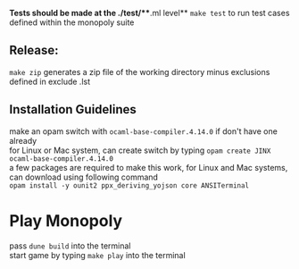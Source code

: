 **Tests should be made at the ./test/\*\***.ml level\*\*
`make test` to run test cases defined within the monopoly suite

## Release:

`make zip` generates a zip file of the working directory minus exclusions defined in exclude .lst

## Installation Guidelines

make an opam switch with `ocaml-base-compiler.4.14.0` if don't have one already <br>
for Linux or Mac system, can create switch by typing `opam create JINX ocaml-base-compiler.4.14.0` <br>
a few packages are required to make this work, for Linux and Mac systems, can download using following command <br>
`opam install -y ounit2 ppx_deriving_yojson core ANSITerminal` <br>

# Play Monopoly

pass `dune build` into the terminal <br>
start game by typing `make play` into the terminal
